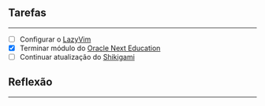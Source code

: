 ## Tarefas
---
 - [ ] Configurar o [LazyVim](api/2024/07/2024-07-08-LazyVim.md)
 - [x] Terminar módulo do [Oracle Next Education](maps/Oracle%20Next%20Education.md)
 - [ ] Continuar atualização do [Shikigami](api/2024/06/2024-06-30-Shikigami.md)

##  Reflexão
---
